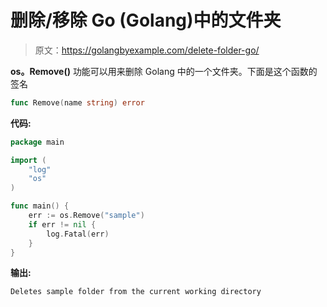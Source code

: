 # 删除/移除 Go (Golang)中的文件夹

> 原文：<https://golangbyexample.com/delete-folder-go/>

**os。Remove()** 功能可以用来删除 Golang 中的一个文件夹。下面是这个函数的签名

```go
func Remove(name string) error
```

**代码:**

```go
package main

import (
    "log"
    "os"
)

func main() {
    err := os.Remove("sample")
    if err != nil {
        log.Fatal(err)
    }
}
```

**输出:**

```go
Deletes sample folder from the current working directory
```